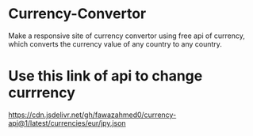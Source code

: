 # Currency-Convertor
Make a responsive site of currency convertor using free api of currency, which converts the currency value of any country to any country.
# Use this link of api to change currrency
https://cdn.jsdelivr.net/gh/fawazahmed0/currency-api@1/latest/currencies/eur/jpy.json
